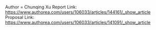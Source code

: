 
Author = Chunqing Xu
<dr>Report Link: https://www.authorea.com/users/106033/articles/144161/_show_article
<dr>Proposal Link: https://www.authorea.com/users/106033/articles/141091/_show_article
